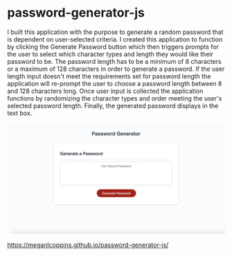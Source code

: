 # password-generator-js
I built this application with the purpose to generate a random password that is dependent on user-selected criteria. I created this application to function by clicking the Generate Password button which then triggers prompts for the user to select which character types and length they would like their password to be. The password length has to be a minimum of 8 characters or a maximum of 128 characters in order to generate a password. If the user length input doesn't meet the requirements set for password length the application will re-prompt the user to choose a password length between 8 and 128 characters long. Once user input is collected the application functions by randomizing the character types and order meeting the user's selected password length. Finally, the generated password displays in the text box. 

<img src="https://raw.githubusercontent.com/MeganLCoppins/password-generator-js/master/assets/images/Screen%20Shot%202020-02-24%20at%2011.59.25%20AM.png">

 https://meganlcoppins.github.io/password-generator-js/



